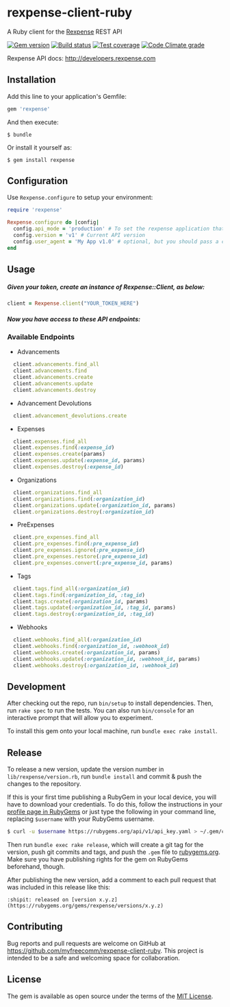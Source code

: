 # rexpense-client-ruby

A Ruby client for the [Rexpense](http://www.rexpense.com) REST API

[![Gem version](https://badge.fury.io/rb/rexpense.png)](https://rubygems.org/gems/rexpense)
[![Build status](https://travis-ci.org/myfreecomm/rexpense-client-ruby.png?branch=master)](https://travis-ci.org/myfreecomm/rexpense-client-ruby)
[![Test coverage](https://codeclimate.com/github/myfreecomm/rexpense-client-ruby/badges/coverage.svg)](https://codeclimate.com/github/myfreecomm/v-client-ruby)
[![Code Climate grade](https://codeclimate.com/github/myfreecomm/rexpense-client-ruby.png)](https://codeclimate.com/github/myfreecomm/rexpense-client-ruby)

Rexpense API docs: http://developers.rexpense.com

## Installation

Add this line to your application's Gemfile:

```ruby
gem 'rexpense'
```

And then execute:

    $ bundle

Or install it yourself as:

    $ gem install rexpense

## Configuration

Use `Rexpense.configure` to setup your environment:

```ruby
require 'rexpense'

Rexpense.configure do |config|
  config.api_mode = 'production' # To set the rexpense application that will use
  config.version = 'v1' # Current API version
  config.user_agent = 'My App v1.0' # optional, but you should pass a custom user-agent identifying your app
end
```

## Usage

##### Given your token, create an instance of Rexpense::Client, as below:

```ruby
client = Rexpense.client("YOUR_TOKEN_HERE")
```

##### Now you have access to these API endpoints:


### Available Endpoints

- Advancements
```ruby
  client.advancements.find_all
  client.advancements.find
  client.advancements.create
  client.advancements.update
  client.advancements.destroy
```

- Advancement Devolutions
```ruby
  client.advancement_devolutions.create
```

- Expenses
```ruby
  client.expenses.find_all
  client.expenses.find(:expense_id)
  client.expenses.create(params)
  client.expenses.update(:expense_id, params)
  client.expenses.destroy(:expense_id)
```

- Organizations
```ruby
  client.organizations.find_all
  client.organizations.find(:organization_id)
  client.organizations.update(:organization_id, params)
  client.organizations.destroy(:organization_id)
```

- PreExpenses
```ruby
  client.pre_expenses.find_all
  client.pre_expenses.find(:pre_expense_id)
  client.pre_expenses.ignore(:pre_expense_id)
  client.pre_expenses.restore(:pre_expense_id)
  client.pre_expenses.convert(:pre_expense_id, params)
```

- Tags
```ruby
  client.tags.find_all(:organization_id)
  client.tags.find(:organization_id, :tag_id)
  client.tags.create(:organization_id, params)
  client.tags.update(:organization_id, :tag_id, params)
  client.tags.destroy(:organization_id, :tag_id)
```

- Webhooks
```ruby
  client.webhooks.find_all(:organization_id)
  client.webhooks.find(:organization_id, :webhook_id)
  client.webhooks.create(:organization_id, params)
  client.webhooks.update(:organization_id, :webhook_id, params)
  client.webhooks.destroy(:organization_id, :webhook_id)
```

## Development

After checking out the repo, run `bin/setup` to install dependencies. Then, run `rake spec` to run the tests. You can also run `bin/console` for an interactive prompt that will allow you to experiment.

To install this gem onto your local machine, run `bundle exec rake install`.

## Release

To release a new version, update the version number in `lib/rexpense/version.rb`, run `bundle install` and commit & push the changes to the repository.

If this is your first time publishing a RubyGem in your local device, you will have to download your credentials. To do this, follow the instructions in your [profile page in RubyGems](https://rubygems.org/profile/edit) or just type the following in your command line, replacing `$username` with your RubyGems username.

```bash
$ curl -u $username https://rubygems.org/api/v1/api_key.yaml > ~/.gem/credentials; chmod 0600 ~/.gem/credentials
```

Then run `bundle exec rake release`, which will create a git tag for the version, push git commits and tags, and push the `.gem` file to [rubygems.org](https://rubygems.org). Make sure you have publishing rights for the gem on RubyGems beforehand, though.

After publishing the new version, add a comment to each pull request that was included in this release like this:

```
:shipit: released on [version x.y.z](https://rubygems.org/gems/rexpense/versions/x.y.z)
```

## Contributing

Bug reports and pull requests are welcome on GitHub at https://github.com/myfreecomm/rexpense-client-ruby. This project is intended to be a safe and welcoming space for collaboration.

## License

The gem is available as open source under the terms of the [MIT License](http://opensource.org/licenses/MIT).
